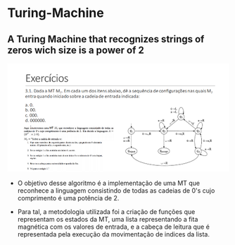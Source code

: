# Turing-Machine
## A Turing Machine that recognizes strings of zeros wich size is a power of 2

![challenge](challenge.png)

* O objetivo desse algoritmo é a implementação de uma MT que reconhece a linguagem consistindo de todas as cadeias de 0's cujo comprimento é uma potência de 2.

* Para tal, a metodologia utilizada foi a criação de funções que representam os estados da MT, uma lista representando a fita magnética com os valores de entrada, e a cabeça de leitura que é representada pela execução da movimentação de indices da lista.

